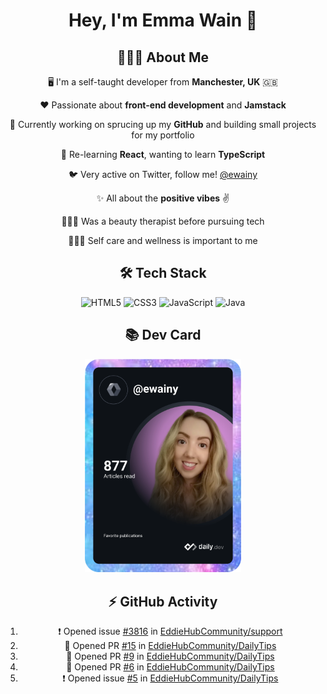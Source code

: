 <div align="center">
  
  # Hey, I'm Emma Wain 👋


## 👩🏼‍💻 About Me

🖥  I'm a self-taught developer from **Manchester, UK** 🇬🇧

❤️ Passionate about **front-end development** and **Jamstack**

💼 Currently working on sprucing up my **GitHub** and building small projects for my portfolio

🌱 Re-learning **React**, wanting to learn **TypeScript**

🐦 Very active on Twitter, follow me! [@ewainy](https://twitter.com/ewainy) 

✨ All about the **positive vibes** ✌️

💆🏼‍♀️ Was a beauty therapist before pursuing tech

🧘🏼‍♀️ Self care and wellness is important to me 

## 🛠 Tech Stack

<img alt="HTML5" src="https://img.shields.io/badge/html5-%23f4c5ff.svg?style=for-the-badge&logo=html5&logoColor=000000"/>
<img alt="CSS3" src="https://img.shields.io/badge/css3-%23cdc9ff.svg?style=for-the-badge&logo=css3&logoColor=000000"/>
<img alt="JavaScript" src="https://img.shields.io/badge/javascript-%23c7e2ff.svg?style=for-the-badge&logo=javascript&logoColor=000000"/>
<img alt="Java" src="https://img.shields.io/badge/java-%23c2fffb.svg?style=for-the-badge&logo=java&logoColor=000000"/>


## 📚 Dev Card
<a href="https://app.daily.dev/ewainy"><img src="https://github.com/ewainy/ewainy/blob/main/devcard.svg" width="250" alt="my dev card which shows a picture of me and shows articles read and favourite tech categories from the platform daily dev"/></a>


## ⚡ GitHub Activity

<!--START_SECTION:activity-->
1. ❗️ Opened issue [#3816](https://github.com/EddieHubCommunity/support/issues/3816) in [EddieHubCommunity/support](https://github.com/EddieHubCommunity/support)
2. 💪 Opened PR [#15](https://github.com/EddieHubCommunity/DailyTips/pull/15) in [EddieHubCommunity/DailyTips](https://github.com/EddieHubCommunity/DailyTips)
3. 💪 Opened PR [#9](https://github.com/EddieHubCommunity/DailyTips/pull/9) in [EddieHubCommunity/DailyTips](https://github.com/EddieHubCommunity/DailyTips)
4. 💪 Opened PR [#6](https://github.com/EddieHubCommunity/DailyTips/pull/6) in [EddieHubCommunity/DailyTips](https://github.com/EddieHubCommunity/DailyTips)
5. ❗️ Opened issue [#5](https://github.com/EddieHubCommunity/DailyTips/issues/5) in [EddieHubCommunity/DailyTips](https://github.com/EddieHubCommunity/DailyTips)
<!--END_SECTION:activity-->

  </div>

